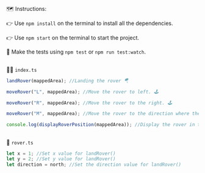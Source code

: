 ##

🗺️ Instructions:

👉 Use `npm install` on the terminal to install all the dependencies.

👉 Use `npm start` on the terminal to start the project.

🧪 Make the tests using `npm test` or `npm run test:watch`.

##

👨‍💻 `index.ts`

```TypeScript
landRover(mappedArea); //Landing the rover 🪂

moveRover("L", mappedArea); //Move the rover to left. 🕹️

moveRover("R", mappedArea); //Move the rover to the right. 🕹️

moveRover("M", mappedArea); //Move the rover to the direction where the rover is pointed. 🕹️

console.log(displayRoverPosition(mappedArea)); //Display the rover in the final position. 📺

```

##

🚀 `rover.ts`

```TypeScript
let x = 1; //Set x value for landRover()
let y = 2; //Set y value for landRover()
let direction = north; //Set the direction value for landRover()
```
